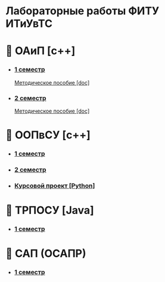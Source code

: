 # Лабораторные работы ФИТУ ИТиУвТС

# 📘 ОАиП [c++]
- ### [1 семестр](/oaip/sem1/)
  [Методическое пособие [doc]](https://www.bsuir.by/m/12_100229_1_60461.doc)

- ### [2 семестр](/oaip/sem2/)
  [Методическое пособие [doc]](https://www.bsuir.by/m/12_100229_1_123675.doc)


# 📘 ООПвСУ [c++]
- ### [1 семестр](/oop/sem1/)
- ### [2 семестр](/oop/sem2/)
- ### [Курсовой проект [Python]](/oop/kursach/)


# 📘 ТРПОСУ [Java]
- ### [1 семестр](/trposu/sem1/)

# 📘 САП (ОСАПР)
- ### [1 семестр](/osapr/)